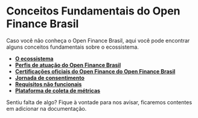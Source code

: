 # Conceitos Fundamentais do Open Finance Brasil

Caso você não conheça o Open Finance Brasil, aqui você pode encontrar alguns conceitos fundamentais sobre o ecossistema.

- [**O ecossistema**](./Ecossistema/readme.md)
- [**Perfis de atuação do Open Finance Brasil**](./PerfisOFB/readme.md)
- [**Certificações oficiais do Open Finance do Open Finance Brasil**](./Certificações/readme.md)
- [**Jornada de consentimento**](./JornadaConsentimento/readme.md)
- [**Requisitos não funcionais**](./RequisitosNF/readme.md)
- [**Plataforma de coleta de métricas**](./PCM/readme.md)

Sentiu falta de algo? Fique à vontade para nos avisar, ficaremos contentes em adicionar na documentação.
